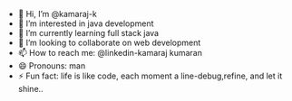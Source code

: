 - 👋 Hi, I’m @kamaraj-k
- 👀 I’m interested in java development
- 🌱 I’m currently learning full stack java 
- 💞️ I’m looking to collaborate on web development
- 📫 How to reach me: @linkedin-kamaraj kumaran 
- 😄 Pronouns: man
- ⚡ Fun fact: life is like code, each moment a line-debug,refine, and let it shine..

<!---
kamaraj-k/kamaraj-k is a ✨ special ✨ repository because its `README.md` (this file) appears on your GitHub profile.
You can click the Preview link to take a look at your changes.
--->
